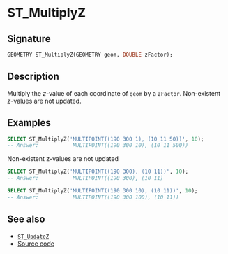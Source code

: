 # ST_MultiplyZ

## Signature

```sql
GEOMETRY ST_MultiplyZ(GEOMETRY geom, DOUBLE zFactor);
```

## Description

Multiply the *z*-value of each coordinate of `geom` by a `zFactor`.
Non-existent *z*-values are not updated.

## Examples

```sql
SELECT ST_MultiplyZ('MULTIPOINT((190 300 1), (10 11 50))', 10);
-- Answer:           MULTIPOINT((190 300 10), (10 11 500))
```

Non-existent z-values are not updated
```sql
SELECT ST_MultiplyZ('MULTIPOINT((190 300), (10 11))', 10);
-- Answer:           MULTIPOINT((190 300), (10 11)
```

```sql
SELECT ST_MultiplyZ('MULTIPOINT((190 300 10), (10 11))', 10);
-- Answer:           MULTIPOINT((190 300 100), (10 11))
```

## See also

* [`ST_UpdateZ`](../ST_UpdateZ)
* <a href="https://github.com/orbisgis/h2gis/blob/master/h2gis-functions/src/main/java/org/h2gis/functions/spatial/edit/ST_MultiplyZ.java" target="_blank">Source code</a>
